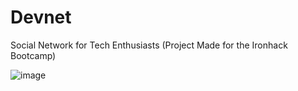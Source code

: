 # Devnet
Social Network for Tech Enthusiasts (Project Made for the Ironhack Bootcamp)

![image](https://user-images.githubusercontent.com/70658678/153429083-475b35d0-855e-4995-b519-18fdbc10cfb6.png)

